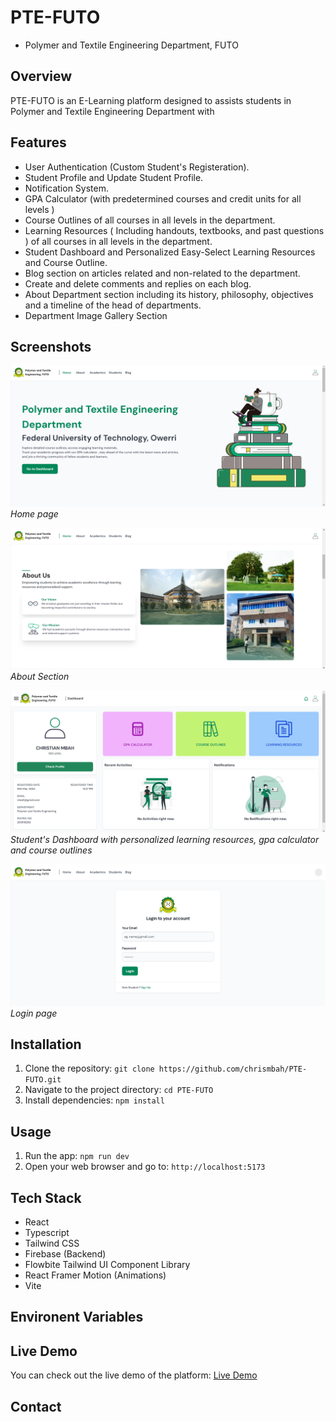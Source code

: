 # PTE-FUTO

- Polymer and Textile Engineering Department, FUTO

## Overview

PTE-FUTO is an E-Learning platform designed to assists students in Polymer and Textile Engineering Department with

## Features

- User Authentication (Custom Student's Registeration).
- Student Profile and Update Student Profile.
- Notification System.
- GPA Calculator (with predetermined courses and credit units for all levels )
- Course Outlines of all courses in all levels in the department.
- Learning Resources ( Including handouts, textbooks, and past questions ) of all courses in all levels in the department.
- Student Dashboard and Personalized Easy-Select Learning Resources and Course Outline.
- Blog section on articles related and non-related to the department.
- Create and delete comments and replies on each blog.
- About Department section including its history, philosophy, objectives and a timeline of the head of departments.
- Department Image Gallery Section

## Screenshots

![Screenshot 1](</public/img/screenshots/Screenshot (4).png>)
_Home page_

![Screenshot 2](</public/img/screenshots/Screenshot (5).png>)
_About Section_

![Screenshot 3](</public/img/screenshots/Screenshot (11).png>)
_Student's Dashboard with personalized learning resources, gpa calculator and course outlines_

![Screenshot 3](</public/img/screenshots/Screenshot (13).png>)
_Login page_

## Installation

1. Clone the repository: `git clone https://github.com/chrismbah/PTE-FUTO.git`
2. Navigate to the project directory: `cd PTE-FUTO`
3. Install dependencies: `npm install`

## Usage

1. Run the app: `npm run dev`
2. Open your web browser and go to: `http://localhost:5173`

## Tech Stack

- React
- Typescript
- Tailwind CSS
- Firebase (Backend)
- Flowbite Tailwind UI Component Library
- React Framer Motion (Animations)
- Vite

## Environent Variables

## Live Demo

You can check out the live demo of the platform: [Live Demo](https://pte-futo.vercel.app)

## Contact
